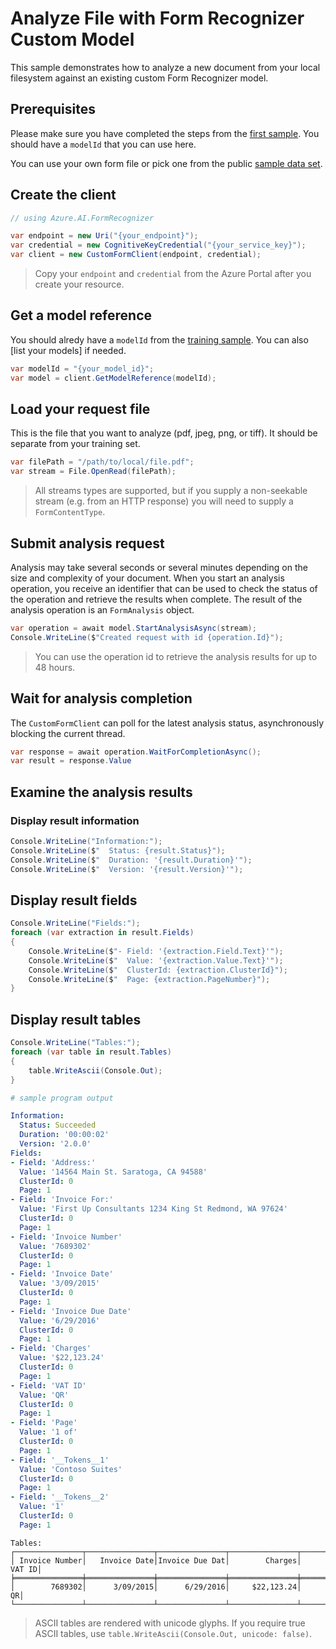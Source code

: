 # Analyze File with Form Recognizer Custom Model

This sample demonstrates how to analyze a new document from your local filesystem against an existing custom Form Recognizer model.

## Prerequisites

Please make sure you have completed the steps from the [first sample]. You should have a `modelId` that you can use here.

You can use your own form file or pick one from the public [sample data set].

## Create the client

```csharp
// using Azure.AI.FormRecognizer

var endpoint = new Uri("{your_endpoint}");
var credential = new CognitiveKeyCredential("{your_service_key}");
var client = new CustomFormClient(endpoint, credential);
```

> Copy your `endpoint` and `credential` from the Azure Portal after you create your resource.

## Get a model reference

You should alredy have a `modelId` from the [training sample]. You can also [list your models] if needed.

```csharp
var modelId = "{your_model_id}";
var model = client.GetModelReference(modelId);
```

## Load your request file

This is the file that you want to analyze (pdf, jpeg, png, or tiff). It should be separate from your training set.

```csharp
var filePath = "/path/to/local/file.pdf";
var stream = File.OpenRead(filePath);
```

> All streams types are supported, but if you supply a non-seekable stream (e.g. from an HTTP response) you will need to supply a `FormContentType`.

## Submit analysis request

Analysis may take several seconds or several minutes depending on the size and complexity of your document. When you start an analysis operation, you receive an identifier that can be used to check the status of the operation and retrieve the results when complete. The result of the analysis operation is an `FormAnalysis` object.

```csharp
var operation = await model.StartAnalysisAsync(stream);
Console.WriteLine($"Created request with id {operation.Id}");
```

> You can use the operation id to retrieve the analysis results for up to 48 hours.

## Wait for analysis completion

The `CustomFormClient` can poll for the latest analysis status, asynchronously blocking the current thread.

```csharp
var response = await operation.WaitForCompletionAsync();
var result = response.Value
```

## Examine the analysis results

### Display result information

```csharp
Console.WriteLine("Information:");
Console.WriteLine($"  Status: {result.Status}");
Console.WriteLine($"  Duration: '{result.Duration}'");
Console.WriteLine($"  Version: '{result.Version}'");
```

## Display result fields

```csharp
Console.WriteLine("Fields:");
foreach (var extraction in result.Fields)
{
    Console.WriteLine($"- Field: '{extraction.Field.Text}'");
    Console.WriteLine($"  Value: '{extraction.Value.Text}'");
    Console.WriteLine($"  ClusterId: {extraction.ClusterId}");
    Console.WriteLine($"  Page: {extraction.PageNumber}");
}
```

## Display result tables

```csharp
Console.WriteLine("Tables:");
foreach (var table in result.Tables)
{
    table.WriteAscii(Console.Out);
}
```

```yaml
# sample program output

Information:
  Status: Succeeded
  Duration: '00:00:02'
  Version: '2.0.0'
Fields:
- Field: 'Address:'
  Value: '14564 Main St. Saratoga, CA 94588'
  ClusterId: 0
  Page: 1
- Field: 'Invoice For:'
  Value: 'First Up Consultants 1234 King St Redmond, WA 97624'
  ClusterId: 0
  Page: 1
- Field: 'Invoice Number'
  Value: '7689302'
  ClusterId: 0
  Page: 1
- Field: 'Invoice Date'
  Value: '3/09/2015'
  ClusterId: 0
  Page: 1
- Field: 'Invoice Due Date'
  Value: '6/29/2016'
  ClusterId: 0
  Page: 1
- Field: 'Charges'
  Value: '$22,123.24'
  ClusterId: 0
  Page: 1
- Field: 'VAT ID'
  Value: 'QR'
  ClusterId: 0
  Page: 1
- Field: 'Page'
  Value: '1 of'
  ClusterId: 0
  Page: 1
- Field: '__Tokens__1'
  Value: 'Contoso Suites'
  ClusterId: 0
  Page: 1
- Field: '__Tokens__2'
  Value: '1'
  ClusterId: 0
  Page: 1
```

```
Tables:
┌───────────────┬───────────────┬───────────────┬───────────────┬───────────────┐
│ Invoice Number│   Invoice Date│Invoice Due Dat│        Charges│         VAT ID│
╞═══════════════╪═══════════════╪═══════════════╪═══════════════╪═══════════════╡
│        7689302│      3/09/2015│      6/29/2016│     $22,123.24│             QR│
└───────────────┴───────────────┴───────────────┴───────────────┴───────────────┘
```

> ASCII tables are rendered with unicode glyphs. If you require true ASCII tables, use `table.WriteAscii(Console.Out, unicode: false)`.

[first sample]: ./01-Train-Custom-Model.md
[training sample]: ./01-Train-Custom-Model.md
[sample data set]: https://github.com/Azure-Samples/cognitive-services-REST-api-samples/blob/master/curl/form-recognizer/sample_data.zip
